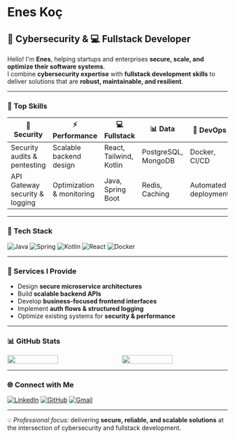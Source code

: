 # Enes Koç  

## 🔐 Cybersecurity & 💻 Fullstack Developer  

Hello! I'm **Enes**, helping startups and enterprises **secure, scale, and optimize their software systems**.  
I combine **cybersecurity expertise** with **fullstack development skills** to deliver solutions that are **robust, maintainable, and resilient**.  

---

### 🚀 Top Skills
| 🔐 Security | ⚡ Performance | 💻 Fullstack | 📊 Data | 🐳 DevOps |
|-------------|----------------|--------------|--------|-----------|
| Security audits & pentesting | Scalable backend design | React, Tailwind, Kotlin | PostgreSQL, MongoDB | Docker, CI/CD |
| API Gateway security & logging | Optimization & monitoring | Java, Spring Boot | Redis, Caching | Automated deployment |

---

### 🔹 Tech Stack
![Java](https://img.shields.io/badge/Java-ED8B00?style=for-the-badge&logo=java&logoColor=white)
![Spring](https://img.shields.io/badge/Spring-6DB33F?style=for-the-badge&logo=spring&logoColor=white)
![Kotlin](https://img.shields.io/badge/Kotlin-0095D5?style=for-the-badge&logo=kotlin&logoColor=white)
![React](https://img.shields.io/badge/React-20232A?style=for-the-badge&logo=react&logoColor=61DAFB)
![Docker](https://img.shields.io/badge/Docker-2496ED?style=for-the-badge&logo=docker&logoColor=white)

---

### 💼 Services I Provide
- Design **secure microservice architectures**  
- Build **scalable backend APIs**  
- Develop **business-focused frontend interfaces**  
- Implement **auth flows & structured logging**  
- Optimize existing systems for **security & performance**  

---

### 📊 GitHub Stats
<div style="display:flex; gap: 20px;">
  <img src="https://github-readme-stats.vercel.app/api?username=Enskc05&show_icons=true&theme=dark&hide_border=true" width="48%">
  <img src="https://github-readme-stats.vercel.app/api/top-langs/?username=Enskc05&layout=compact&theme=dark&hide_border=true" width="48%">
</div>

---

### 🌐 Connect with Me
[![LinkedIn](https://img.shields.io/badge/LinkedIn-0A66C2?style=for-the-badge&logo=linkedin&logoColor=white)](https://www.linkedin.com/in/enes-ko%C3%A7-16698728b/) 
[![GitHub](https://img.shields.io/badge/GitHub-000000?style=for-the-badge&logo=github&logoColor=white)](https://github.com/Enskc05) 
[![Gmail](https://img.shields.io/badge/Email-kenes7667@gmail.com-D14836?style=flat&logo=gmail&logoColor=white)](mailto:kenes7667@gmail.com)

---

💡 *Professional focus:* delivering **secure, reliable, and scalable solutions** at the intersection of cybersecurity and fullstack development.


